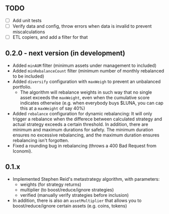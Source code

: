 ## TODO

- [ ] Add unit tests
- [ ] Verify data and config, throw errors when data is invalid to prevent miscalculations
- [ ] ETL copiers, and add a filter for that

## 0.2.0 - next version (in development)

- Added `minAUM` filter (minimum assets under management to included)
- Added `minRebalanceCount` filter (minimum number of monthly rebalanced to be included)
- Added `diversify` configuration with `maxWeigh` to prevent an unbalanced portfolio. 
  - The algorithm will rebalance weights in such way that no single asset exceeds the `maxWeight`, even when the cumulative score indicates otherwise (e.g. when everybody buys $LUNA, you can cap this at a `maxWeight` of say 40%)
- Added `rebalance` configuration for dynamic rebalancing: It will only trigger a rebalance when the differece between calculated strategy and actual strategy exceeds a certain threshold. In addition, there are minimum and maximum durations for safety. The minimum duration ensures no excessive rebalancing, and the maximum duration ensures rebalancing isn't forgotten.
- Fixed a rounding bug in rebalancing (throws a 400 Bad Request from Iconomi).

## 0.1.x

- Implemented Stephen Reid's metastrategy algorithm, with parameters:
  - weights (for strategy returns)
  - multiplier (to boost/reduce/ignore strategies)
  - verified (manually verify strategies before inclusion)
- In addition, there is also an `assetMultiplier` that allows you to boost/reduce/ignore certain assets (e.g. coins, tokens)